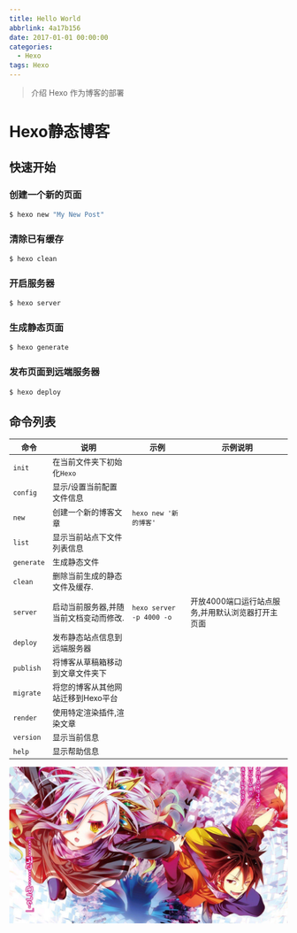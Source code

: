 ```yaml
---
title: Hello World
abbrlink: 4a17b156
date: 2017-01-01 00:00:00
categories:
  - Hexo
tags: Hexo
---
```


> 介绍 Hexo 作为博客的部署

<!--more-->



# Hexo静态博客

## 快速开始

### 创建一个新的页面

``` bash
$ hexo new "My New Post"
```

### 清除已有缓存
``` bash
$ hexo clean
```


### 开启服务器

``` bash
$ hexo server
```


### 生成静态页面

``` bash
$ hexo generate
```

### 发布页面到远端服务器

``` bash
$ hexo deploy
```



## 命令列表

| 命令       | 说明                                   | 示例                     | 示例说明                                          |
| ---------- | -------------------------------------- | ------------------------ | ------------------------------------------------- |
| `init`     | 在当前文件夹下初始化`Hexo`             |                          |                                                   |
| `config`   | 显示/设置当前配置文件信息              |                          |                                                   |
| `new`      | 创建一个新的博客文章                   | `hexo new '新的博客'`    |                                                   |
| `list`     | 显示当前站点下文件列表信息             |                          |                                                   |
| `generate` | 生成静态文件                           |                          |                                                   |
| `clean`    | 删除当前生成的静态文件及缓存.          |                          |                                                   |
| `server`   | 启动当前服务器,并随当前文档变动而修改. | `hexo server -p 4000 -o` | 开放4000端口运行站点服务,并用默认浏览器打开主页面 |
| `deploy`   | 发布静态站点信息到远端服务器           |                          |                                                   |
| `publish`  | 将博客从草稿箱移动到文章文件夹下       |                          |                                                   |
| `migrate`  | 将您的博客从其他网站迁移到Hexo平台     |                          |                                                   |
| `render`   | 使用特定渲染插件,渲染文章              |                          |                                                   |
| `version`  | 显示当前信息                           |                          |                                                   |
| `help`     | 显示帮助信息                           |                          |                                                   |



![游戏人生](./hello-world/no_game_no_life.png)

